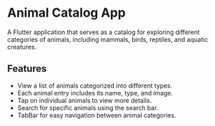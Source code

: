 # Animal Catalog App

A Flutter application that serves as a catalog for exploring different categories of animals, including mammals, birds, reptiles, and aquatic creatures.

## Features

- View a list of animals categorized into different types.
- Each animal entry includes its name, type, and image.
- Tap on individual animals to view more details.
- Search for specific animals using the search bar.
- TabBar for easy navigation between animal categories.

<!---## Screenshots --->
